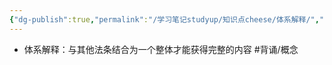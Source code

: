 ```yaml
---
{"dg-publish":true,"permalink":"/学习笔记studyup/知识点cheese/体系解释/","dgPassFrontmatter":true,"created":"2024-07-16T10:04:14.391+08:00","updated":"2024-09-11T12:25:42.293+08:00"}
---
```


- 体系解释：与其他法条结合为一个整体才能获得完整的内容 #背诵/概念 